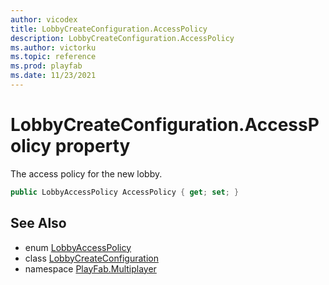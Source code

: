 ```yaml
---
author: vicodex
title: LobbyCreateConfiguration.AccessPolicy
description: LobbyCreateConfiguration.AccessPolicy
ms.author: victorku
ms.topic: reference
ms.prod: playfab
ms.date: 11/23/2021
---
```


# LobbyCreateConfiguration.AccessPolicy property

The access policy for the new lobby.

```csharp
public LobbyAccessPolicy AccessPolicy { get; set; }
```

## See Also

* enum [LobbyAccessPolicy](../LobbyAccessPolicy.md)
* class [LobbyCreateConfiguration](../LobbyCreateConfiguration.md)
* namespace [PlayFab.Multiplayer](../../PlayFabMultiplayerSDK.md)

